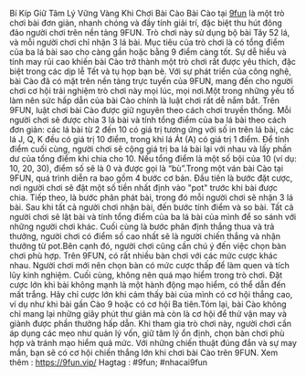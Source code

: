 Bí Kíp Giữ Tâm Lý Vững Vàng Khi Chơi Bài Cào
Bài Cào tại [9fun](https://9fun.vip/) là một trò chơi bài đơn giản, nhanh chóng và đầy tính giải trí, đặc biệt thu hút đông đảo người chơi trên nền tảng 9FUN. Trò chơi này sử dụng bộ bài Tây 52 lá, và mỗi người chơi chỉ nhận 3 lá bài. Mục tiêu của trò chơi là có tổng điểm của ba lá bài sao cho càng gần hoặc bằng 9 điểm càng tốt. Sự dễ hiểu và tính may rủi cao khiến bài Cào trở thành một trò chơi rất được yêu thích, đặc biệt trong các dịp lễ Tết và tụ họp bạn bè. Với sự phát triển của công nghệ, bài Cào đã có mặt trên nền tảng trực tuyến của 9FUN, mang đến cho người chơi cơ hội trải nghiệm trò chơi này mọi lúc, mọi nơi.Một trong những yếu tố làm nên sức hấp dẫn của bài Cào chính là luật chơi rất dễ nắm bắt. Trên 9FUN, luật chơi bài Cào được giữ nguyên theo cách chơi truyền thống. Mỗi người chơi sẽ được chia 3 lá bài và tính tổng điểm của ba lá bài theo cách đơn giản: các lá bài từ 2 đến 10 có giá trị tương ứng với số in trên lá bài, các lá J, Q, K đều có giá trị 10 điểm, trong khi lá Át (A) có giá trị 1 điểm. Để tính điểm cuối cùng, người chơi sẽ cộng giá trị ba lá bài lại với nhau và lấy phần dư của tổng điểm khi chia cho 10. Nếu tổng điểm là một số bội của 10 (ví dụ: 10, 20, 30), điểm số sẽ là 0 và được gọi là “bù”.Trong một ván bài Cào tại 9FUN, quá trình diễn ra bao gồm 4 bước cơ bản. Đầu tiên là bước đặt cược, nơi người chơi sẽ đặt một số tiền nhất định vào "pot" trước khi bài được chia. Tiếp theo, là bước phân phát bài, trong đó mỗi người chơi sẽ nhận 3 lá bài. Sau khi tất cả người chơi nhận bài, đến bước tính điểm và so bài. Tất cả người chơi sẽ lật bài và tính tổng điểm của ba lá bài của mình để so sánh với những người chơi khác. Cuối cùng là bước phân định thắng thua và trả thưởng, người chơi có điểm số cao nhất sẽ là người chiến thắng và nhận thưởng từ pot.Bên cạnh đó, người chơi cũng cần chú ý đến việc chọn bàn chơi phù hợp. Trên 9FUN, có rất nhiều bàn chơi với các mức cược khác nhau. Người chơi mới nên chọn bàn có mức cược thấp để làm quen và tích lũy kinh nghiệm. Cuối cùng, không nên quá mạo hiểm trong trò chơi. Đặt cược lớn khi bài không mạnh là một hành động mạo hiểm, có thể dẫn đến mất trắng. Hãy chỉ cược lớn khi cảm thấy bài của mình có cơ hội thắng cao, ví dụ như khi bài gần Cào 9 hoặc có cơ hội Ba tiên.Tóm lại, bài Cào không chỉ mang lại những giây phút thư giãn mà còn là cơ hội để thử vận may và giành được phần thưởng hấp dẫn. Khi tham gia trò chơi này, người chơi cần áp dụng các mẹo như quản lý vốn, giữ tâm lý ổn định, chọn bàn chơi phù hợp và tránh mạo hiểm quá mức. Với những chiến thuật đúng đắn và sự may mắn, bạn sẽ có cơ hội chiến thắng lớn khi chơi bài Cào trên 9FUN.
Xem thêm : https://9fun.vip/
Hagtag : #9fun; #nhacai9fun
